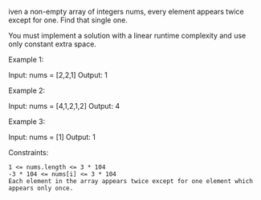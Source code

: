 iven a non-empty array of integers nums, every element appears twice except for one. Find that single one.

You must implement a solution with a linear runtime complexity and use only constant extra space.

 

Example 1:

Input: nums = [2,2,1]
Output: 1

Example 2:

Input: nums = [4,1,2,1,2]
Output: 4

Example 3:

Input: nums = [1]
Output: 1

 

Constraints:

    1 <= nums.length <= 3 * 104
    -3 * 104 <= nums[i] <= 3 * 104
    Each element in the array appears twice except for one element which appears only once.
